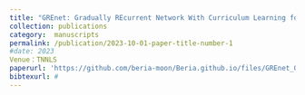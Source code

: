 ```yaml
---
title: "GREnet: Gradually REcurrent Network With Curriculum Learning for 2-D Medical Image Segmentation"
collection: publications
category:  manuscripts
permalink: /publication/2023-10-01-paper-title-number-1
#date: 2023
Venue：TNNLS
paperurl: 'https://github.com/beria-moon/Beria.github.io/files/GREnet_Gradually_REcurrent_Network_With_Curriculum_Learning_for_2-D_Medical_Image_Segmentation.pdf'
bibtexurl: #
---
```


